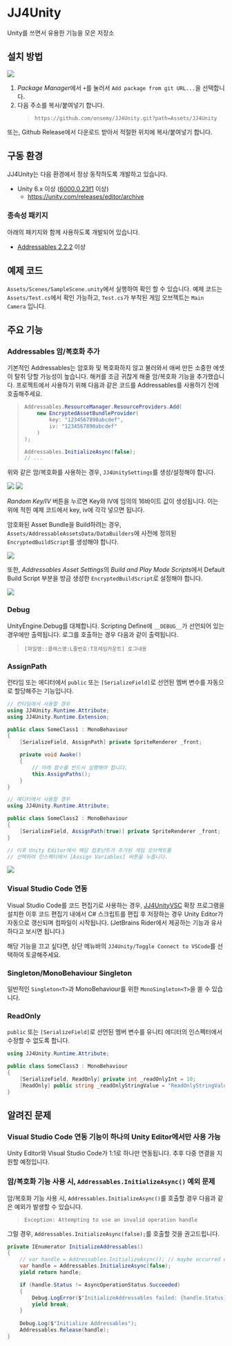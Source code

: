 # JJ4Unity

Unity를 쓰면서 유용한 기능을 모은 저장소

## 설치 방법

![](docs/2025-01-07-00-47-52.png)

1. *Package Manager*에서 `+`를 눌러서 `Add package from git URL...`을 선택합니다.
2. 다음 주소를 복사/붙여넣기 합니다.
    > `https://github.com/onsemy/JJ4Unity.git?path=Assets/JJ4Unity`

또는, Github Release에서 다운로드 받아서 적절한 위치에 복사/붙여넣기 합니다.

## 구동 환경

JJ4Unity는 다음 환경에서 정상 동작하도록 개발하고 있습니다.

- Unity 6.x 이상 ([6000.0.23f1](unityhub://6000.0.23f1/1c4764c07fb4) 이상)
    - https://unity.com/releases/editor/archive

### 종속성 패키지

아래의 패키지와 함께 사용하도록 개발되어 있습니다.

- [Addressables 2.2.2](https://docs.unity3d.com/Packages/com.unity.addressables@2.2/manual/index.html) 이상

## 예제 코드

`Assets/Scenes/SampleScene.unity`에서 실행하여 확인 할 수 있습니다. 예제 코드는 `Assets/Test.cs`에서 확인 가능하고, `Test.cs`가 부착된 게임 오브젝트는 `Main Camera` 입니다.

## 주요 기능

### Addressables 암/복호화 추가

기본적인 Addressables는 암호화 및 복호화하지 않고 불러와서 애써 만든 소중한 에셋이 탈취 당할 가능성이 높습니다. 해커를 조금 귀찮게 해줄 암/복호화 기능을 추가했습니다. 프로젝트에서 사용하기 위해 다음과 같은 코드를 Addressables를 사용하기 전에 호출해주세요.

> ```csharp
> Addressables.ResourceManager.ResourceProviders.Add(
>     new EncryptedAssetBundleProvider(
>         key: "1234567890abcdef",
>         iv: "1234567890abcdef"
>     )
> );
>
> Addressables.InitializeAsync(false);
> // ...
> ```

위와 같은 암/복호화를 사용하는 경우, `JJ4UnitySettings`를 생성/설정해야 합니다.

![](docs/Addressables.png)
![](docs/Addressables-0.png)

*Random Key/IV* 버튼을 누르면 Key와 IV에 임의의 16바이트 값이 생성됩니다. 이는 위에 적힌 예제 코드에서 key, iv에 각각 넣으면 됩니다.

암호화된 Asset Bundle을 Build하려는 경우, `Assets/AddressableAssetsData/DataBuilders`에 사전에 정의된 `EncryptedBuildScript`를 생성해야 합니다.

![](docs/Addressables-1.png)

또한, *Addressables Asset Settings*의 *Build and Play Mode Scripts*에서 Default Build Script 부분을 방금 생성한 `EncryptedBuildScript`로 설정해야 합니다.

![](docs/Addressables-2.png)

### Debug

UnityEngine.Debug를 대체합니다. Scripting Define에 `__DEBUG__`가 선언되어 있는 경우에만 출력됩니다. 로그를 호출하는 경우 다음과 같이 출력됩니다.

> `[파일명::클래스명:L줄번호:T프레임카운트] 로그내용`

### AssignPath

런타임 또는 에디터에서 `public` 또는 `[SerializeField]`로 선언된 멤버 변수를 자동으로 할당해주는 기능입니다.

```csharp
// 런타임에서 사용할 경우
using JJ4Unity.Runtime.Attribute;
using JJ4Unity.Runtime.Extension;

public class SomeClass1 : MonoBehaviour
{
    [SerializeField, AssignPath] private SpriteRenderer _front;

    private void Awake()
    {
        // 아래 함수를 반드시 실행해야 합니다.
        this.AssignPaths();
    }
}
```

```csharp
// 에디터에서 사용할 경우
using JJ4Unity.Runtime.Attribute;

public class SomeClass2 : MonoBehaviour
{
    [SerializeField, AssignPath(true)] private SpriteRenderer _front;
}

// 이후 Unity Editor에서 해당 컴포넌트가 추가된 게임 오브젝트를
// 선택하여 인스펙터에서 [Assign Variables] 버튼을 누릅니다.
```

![](docs/2024-11-20-02-10-53.png)

### Visual Studio Code 연동

Visual Studio Code를 코드 편집기로 사용하는 경우, [JJ4UnityVSC](https://github.com/onsemy/JJ4UnityVSC) 확장 프로그램을 설치한 이후 코드 편집기 내에서 C# 스크립트를 편집 후 저장하는 경우 Unity Editor가 자동으로 갱신되며 컴파일이 시작됩니다. (JetBrains Rider에서 제공하는 기능과 유사하다고 보시면 됩니다.)

해당 기능을 끄고 싶다면, 상단 메뉴바의 `JJ4Unity/Toggle Connect to VSCode`를 선택하여 토글해주세요.

### Singleton/MonoBehaviour Singleton

일반적인 `Singleton<T>`과 MonoBehaviour를 위한 `MonoSingleton<T>`을 쓸 수 있습니다.

### ReadOnly

`public` 또는 `[SerializeField]`로 선언된 멤버 변수를 유니티 에디터의 인스펙터에서 수정할 수 없도록 합니다.

```csharp
using JJ4Unity.Runtime.Attribute;

public class SomeClass3 : MonoBehaviour
{
    [SerializeField, ReadOnly] private int _readOnlyInt = 10;
    [ReadOnly] public string _readOnlyStringValue = "ReadOnlyStringValue";
}
```

## 알려진 문제

### Visual Studio Code 연동 기능이 하나의 Unity Editor에서만 사용 가능

Unity Editor와 Visual Studio Code가 1:1로 하나만 연동됩니다. 추후 다중 연결을 지원할 예정입니다.

### 암/복호화 기능 사용 시, `Addressables.InitializeAsync()` 예외 문제

암/복호화 기능 사용 시, `Addressables.InitializeAsync()`를 호출할 경우 다음과 같은 예외가 발생할 수 있습니다.

> `Exception: Attempting to use an invalid operation handle`

그럴 경우, `Addressables.InitializeAsync(false);`를 호출할 것을 권고드립니다.

```csharp
private IEnumerator InitializeAddressables()
{
    // var handle = Addressables.InitializeAsync(); // maybe occurred exception.
    var handle = Addressables.InitializeAsync(false);
    yield return handle;

    if (handle.Status != AsyncOperationStatus.Succeeded)
    {
        Debug.LogError($"InitializeAddressables failed: {handle.Status}");
        yield break;
    }
    
    Debug.Log($"Initialize Addressables");
    Addressables.Release(handle);
}
```
